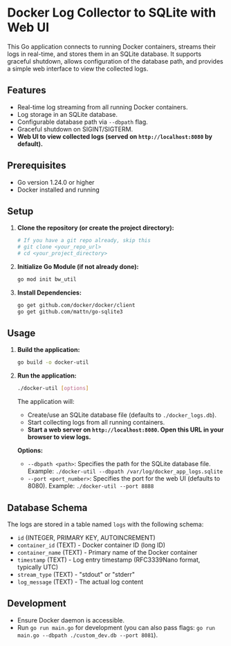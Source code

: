 # Docker Log Collector to SQLite with Web UI

This Go application connects to running Docker containers, streams their logs in real-time, and stores them in an SQLite database. It supports graceful shutdown, allows configuration of the database path, and provides a simple web interface to view the collected logs.

## Features

- Real-time log streaming from all running Docker containers.
- Log storage in an SQLite database.
- Configurable database path via `--dbpath` flag.
- Graceful shutdown on SIGINT/SIGTERM.
- **Web UI to view collected logs (served on `http://localhost:8080` by default).**

## Prerequisites

- Go version 1.24.0 or higher
- Docker installed and running

## Setup

1.  **Clone the repository (or create the project directory):**
    ```bash
    # If you have a git repo already, skip this
    # git clone <your_repo_url>
    # cd <your_project_directory>
    ```

2.  **Initialize Go Module (if not already done):**
    ```bash
    go mod init bw_util
    ```

3.  **Install Dependencies:**
    ```bash
    go get github.com/docker/docker/client
    go get github.com/mattn/go-sqlite3
    ```

## Usage

1.  **Build the application:**
    ```bash
    go build -o docker-util
    ```

2.  **Run the application:**
    ```bash
    ./docker-util [options]
    ```
    The application will:
    - Create/use an SQLite database file (defaults to `./docker_logs.db`).
    - Start collecting logs from all running containers.
    - **Start a web server on `http://localhost:8080`. Open this URL in your browser to view logs.**

    **Options:**
    *   `--dbpath <path>`: Specifies the path for the SQLite database file.
        Example: `./docker-util --dbpath /var/log/docker_app_logs.sqlite`
    *   `--port <port_number>`: Specifies the port for the web UI (defaults to 8080).
        Example: `./docker-util --port 8888`

## Database Schema

The logs are stored in a table named `logs` with the following schema:

-   `id` (INTEGER, PRIMARY KEY, AUTOINCREMENT)
-   `container_id` (TEXT) - Docker container ID (long ID)
-   `container_name` (TEXT) - Primary name of the Docker container
-   `timestamp` (TEXT) - Log entry timestamp (RFC3339Nano format, typically UTC)
-   `stream_type` (TEXT) - "stdout" or "stderr"
-   `log_message` (TEXT) - The actual log content

## Development

-   Ensure Docker daemon is accessible.
-   Run `go run main.go` for development (you can also pass flags: `go run main.go --dbpath ./custom_dev.db --port 8081`). 